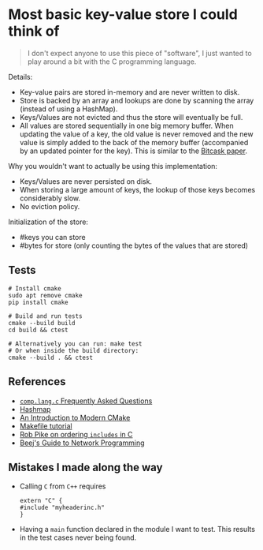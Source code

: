 # Most basic key-value store I could think of

> I don't expect anyone to use this piece of "software", I just wanted to play around a bit with
> the C programming language.

Details:
* Key-value pairs are stored in-memory and are never written to disk.
* Store is backed by an array and lookups are done by scanning the array (instead of using a
  HashMap).
* Keys/Values are not evicted and thus the store will eventually be full.
* All values are stored sequentially in one big memory buffer. When updating the value of a key, the
  old value is never removed and the new value is simply added to the back of the memory buffer
  (accompanied by an updated pointer for the key). This is similar to the
  [Bitcask paper](https://riak.com/assets/bitcask-intro.pdf).

Why you wouldn't want to actually be using this implementation:
* Keys/Values are never persisted on disk.
* When storing a large amount of keys, the lookup of those keys becomes considerably slow.
* No eviction policy.

Initialization of the store:
* #keys you can store
* #bytes for store (only counting the bytes of the values that are stored)

## Tests

```
# Install cmake
sudo apt remove cmake
pip install cmake

# Build and run tests
cmake --build build
cd build && ctest

# Alternatively you can run: make test
# Or when inside the build directory:
cmake --build . && ctest
```

## References
* [`comp.lang.c` Frequently Asked Questions](https://c-faq.com/)
* [Hashmap](https://github.com/TheAlgorithms/C/blob/master/data_structures/dictionary/dict.c)
* [An Introduction to Modern CMake](https://cliutils.gitlab.io/modern-cmake/)
* [Makefile tutorial](https://makefiletutorial.com/)
* [Rob Pike on ordering `includes` in C](http://doc.cat-v.org/bell_labs/pikestyle)
* [Beej's Guide to Network Programming](https://beej.us/guide/bgnet/html/split/system-calls-or-bust.html)

## Mistakes I made along the way

-   Calling `C` from `C++` requires

    ```
    extern "C" {
    #include "myheaderinc.h"
    }
    ```

-   Having a `main` function declared in the module I want to test. This results in the test cases
    never being found.
